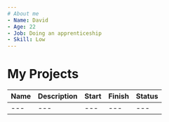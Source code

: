 ```yaml
---
# About me
- Name: David
- Age: 22
- Job: Doing an apprenticeship
- Skill: Low
---
```

# My Projects

|Name|Description|Start|Finish|Status|
|----|-----------|-----|------|------|
|---|---|---|---|---|
